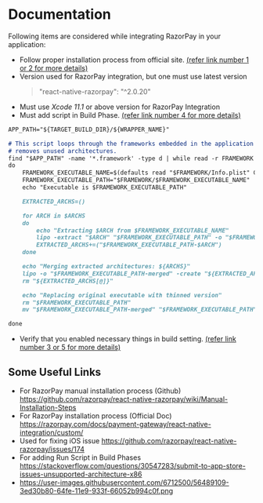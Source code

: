 # Documentation

Following items are considered while integrating RazorPay in your application:

- Follow proper installation process from official site. [(refer link number 1 or 2 for more details)](#some-useful-links)
- Version used for RazorPay integration, but one must use latest version
    >"react-native-razorpay": "^2.0.20"
- Must use _Xcode 11.1_ or above version for RazorPay Integration
- Must add script in Build Phase. [(refer link number 4 for more details)](#some-useful-links)

```markdown
APP_PATH="${TARGET_BUILD_DIR}/${WRAPPER_NAME}"

# This script loops through the frameworks embedded in the application and
# removes unused architectures.
find "$APP_PATH" -name '*.framework' -type d | while read -r FRAMEWORK
do
    FRAMEWORK_EXECUTABLE_NAME=$(defaults read "$FRAMEWORK/Info.plist" CFBundleExecutable)
    FRAMEWORK_EXECUTABLE_PATH="$FRAMEWORK/$FRAMEWORK_EXECUTABLE_NAME"
    echo "Executable is $FRAMEWORK_EXECUTABLE_PATH"

    EXTRACTED_ARCHS=()

    for ARCH in $ARCHS
    do
        echo "Extracting $ARCH from $FRAMEWORK_EXECUTABLE_NAME"
        lipo -extract "$ARCH" "$FRAMEWORK_EXECUTABLE_PATH" -o "$FRAMEWORK_EXECUTABLE_PATH-$ARCH"
        EXTRACTED_ARCHS+=("$FRAMEWORK_EXECUTABLE_PATH-$ARCH")
    done

    echo "Merging extracted architectures: ${ARCHS}"
    lipo -o "$FRAMEWORK_EXECUTABLE_PATH-merged" -create "${EXTRACTED_ARCHS[@]}"
    rm "${EXTRACTED_ARCHS[@]}"

    echo "Replacing original executable with thinned version"
    rm "$FRAMEWORK_EXECUTABLE_PATH"
    mv "$FRAMEWORK_EXECUTABLE_PATH-merged" "$FRAMEWORK_EXECUTABLE_PATH"

done
```
- Verify that you enabled necessary things in build setting. [(refer link number 3 or 5 for more details)](#some-useful-links)

## Some Useful Links

- For RazorPay manual installation process (Github)
  <https://github.com/razorpay/react-native-razorpay/wiki/Manual-Installation-Steps>
- For RazorPay installation process (Official Doc)
  <https://razorpay.com/docs/payment-gateway/react-native-integration/custom/>
- Used for fixing iOS issue 
  <https://github.com/razorpay/react-native-razorpay/issues/174>
- For adding Run Script in Build Phases
  <https://stackoverflow.com/questions/30547283/submit-to-app-store-issues-unsupported-architecture-x86>
- <https://user-images.githubusercontent.com/6712500/56489109-3ed30b80-64fe-11e9-933f-66052b994c0f.png>
